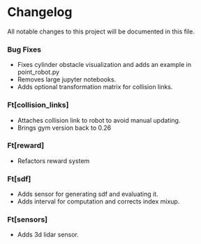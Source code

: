 # Changelog

All notable changes to this project will be documented in this file.


### Bug Fixes

- Fixes cylinder obstacle visualization and adds an example in point_robot.py
- Removes large jupyter notebooks.
- Adds optional transformation matrix for collision links.

### Ft[collision_links]

- Attaches collision link to robot to avoid manual updating.
- Brings gym version back to 0.26

### Ft[reward]

- Refactors reward system

### Ft[sdf]

- Adds sensor for generating sdf and evaluating it.
- Adds interval for computation and corrects index mixup.

### Ft[sensors]

- Adds 3d lidar sensor.

<!-- generated by git-cliff -->
